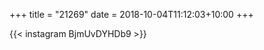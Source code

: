 +++
title       = "21269"
date        = 2018-10-04T11:12:03+10:00
+++

{{< instagram BjmUvDYHDb9 >}}